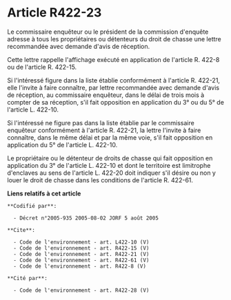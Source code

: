 # Article R422-23

Le commissaire enquêteur ou le président de la commission d'enquête adresse à tous les propriétaires ou détenteurs du droit
de chasse une lettre recommandée avec demande d'avis de réception. 

Cette lettre rappelle l'affichage exécuté en application de l'article R. 422-8 ou de l'article R. 422-15. 

Si l'intéressé figure dans la liste établie conformément à l'article R. 422-21, elle l'invite à faire connaître, par lettre
recommandée avec demande d'avis de réception, au commissaire enquêteur, dans le délai de trois mois à compter de sa
réception, s'il fait opposition en application du 3° ou du 5° de l'article L. 422-10. 

Si l'intéressé ne figure pas dans la liste établie par le commissaire enquêteur conformément à l'article R. 422-21, la lettre
l'invite à faire connaître, dans le même délai et par la même voie, s'il fait opposition en application du 5° de l'article L.
422-10. 

Le propriétaire ou le détenteur de droits de chasse qui fait opposition en application du 3° de l'article L. 422-10 et dont
le territoire est limitrophe d'enclaves au sens de l'article L. 422-20 doit indiquer s'il désire ou non y louer le droit de
chasse dans les conditions de l'article R. 422-61.

**Liens relatifs à cet article**

	**Codifié par**:

	  - Décret n°2005-935 2005-08-02 JORF 5 août 2005

	**Cite**:

	  - Code de l'environnement - art. L422-10 (V)
	  - Code de l'environnement - art. R422-15 (V)
	  - Code de l'environnement - art. R422-21 (V)
	  - Code de l'environnement - art. R422-61 (V)
	  - Code de l'environnement - art. R422-8 (V)

	**Cité par**:

	  - Code de l'environnement - art. R422-28 (V)
